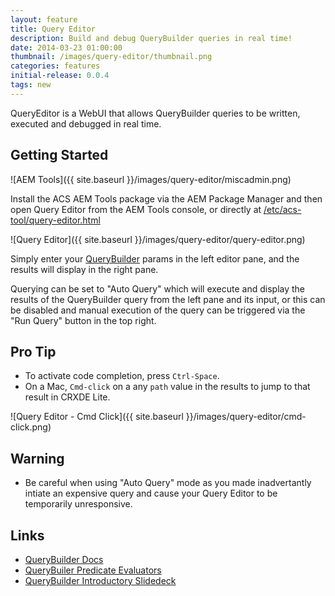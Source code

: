 ```yaml
---
layout: feature
title: Query Editor
description: Build and debug QueryBuilder queries in real time!
date: 2014-03-23 01:00:00
thumbnail: /images/query-editor/thumbnail.png
categories: features
initial-release: 0.0.4
tags: new
---
```


QueryEditor is a WebUI that allows QueryBuilder queries to be written, executed and debugged in real time.  

## Getting Started

![AEM Tools]({{ site.baseurl }}/images/query-editor/miscadmin.png)


Install the ACS AEM Tools package via the AEM Package Manager and then open Query Editor from the AEM Tools console, or directly at [/etc/acs-tool/query-editor.html](http://localhost:4502/etc/acs-tools/query-editor.html)

![Query Editor]({{ site.baseurl }}/images/query-editor/query-editor.png)

Simply enter your [QueryBuilder](http://dev.day.com/docs/en/cq/current/dam/customizing_and_extendingcq5dam/query_builder.html) params in the left editor pane, and the results will display in the right pane.

Querying can be set to "Auto Query" which will execute and display the results of the QueryBuilder query from the left pane and its input, or this can be disabled and manual execution of the query can be triggered via the "Run Query" button in the top right.

## Pro Tip
* To activate code completion, press `Ctrl-Space`.
* On a Mac, `Cmd-click` on a any `path` value in the results to jump to that result in CRXDE Lite.

![Query Editor - Cmd Click]({{ site.baseurl }}/images/query-editor/cmd-click.png)


## Warning

* Be careful when using "Auto Query" mode as you made inadvertantly intiate an expensive query and cause your Query Editor to be temporarily unresponsive.

## Links

* [QueryBuilder Docs](http://dev.day.com/docs/en/cq/current/dam/customizing_and_extendingcq5dam/query_builder.html)
* [QueryBuiler Predicate Evaluators](http://dev.day.com/docs/en/cq/current/javadoc/com/day/cq/search/eval/PredicateEvaluator.html)
* [QueryBuilder Introductory Slidedeck](http://www.slideshare.net/alexkli/cq5-querybuilder-adapttoberlin-2011)